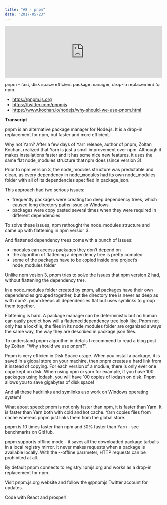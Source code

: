```yaml
---
title: "#8 - pnpm"
date: "2017-05-23"
---
```


<iframe width="100%" height="166" scrolling="no" frameborder="no" src="https://w.soundcloud.com/player/?url=https%3A//api.soundcloud.com/tracks/324063275&amp;color=ff5500&amp;auto_play=false&amp;hide_related=false&amp;show_comments=true&amp;show_user=true&amp;show_reposts=false"></iframe>

pnpm - fast, disk space efficient package manager, drop-in replacement for npm.

- https://pnpm.js.org
- https://twitter.com/pnpmjs
- https://www.kochan.io/nodejs/why-should-we-use-pnpm.html

<!-- end -->
**Transcript**

pnpm is an alternative package manager for Node.js. It is a drop-in replacement for npm, but faster and more efficient.

Why not Yarn?
After a few days of Yarn release, author of pnpm, Zoltan Kochan, realized that Yarn is just a small improvement over npm. Although it makes installations faster and it has some nice new features, it uses the same flat node_modules structure that npm does (since version 3).

Prior to npm version 3, the node_modules structure was predictable and clean, as every dependency in node_modules had its own node_modules folder with all of its dependencies specified in package.json.

This approach had two serious issues:
- frequently packages were creating too deep dependency trees, which caused long directory paths issue on Windows
- packages were copy pasted several times when they were required in different dependencies

To solve these issues, npm rethought the node_modules structure and came up with flattening in npm version 3.

And flattened dependency trees come with a bunch of issues:
- modules can access packages they don’t depend on
- the algorithm of flattening a dependency tree is pretty complex
- some of the packages have to be copied inside one project’s node_modules folder

Unlike npm vesion 3, pnpm tries to solve the issues that npm version 2 had, without flattening the dependency tree. 

In a node_modules folder created by pnpm, all packages have their own dependencies grouped together, but the directory tree is never as deep as with npm2. pnpm keeps all dependencies flat but uses symlinks to group them together.

Flattening is hard. A package manager can be deterministic but no human can easily predict how will a flattened dependency tree look like. Pnpm not only has a lockfile, the files in its node_modules folder are organized always the same way, the way they are described in package.json files.

To understand pnpm algorithm in details I recommend to read a blog post by Zoltan: "Why should we use pnpm?".

Pnpm is very efficien in Disk Space usage.
When you install a package, it is saved in a global store on your machine, then pnpm creates a hard link from it instead of copying. For each version of a module, there is only ever one copy kept on disk. When using npm or yarn for example, if you have 100 packages using lodash, you will have 100 copies of lodash on disk. Pnpm allows you to save gigabytes of disk space!

And all these hadrlinks and symlinks also work on Windows operating system!

 What about speed: pnpm is not only faster than npm, it is faster than Yarn. It is faster than Yarn both with cold and hot cache. Yarn copies files from cache whereas pnpm just links them from the global store.

 pnpm is 10 times faster than npm and 30% faster than Yarn - see benchmarks on GitHub.

pnpm supports offline mode - it saves all the downloaded package tarballs in a local registry mirror. It never makes requests when a package is available locally. With the --offline parameter, HTTP requests can be prohibited at all.

By default pnpm connects to registry.npmjs.org and works as a drop-in replacement for npm.

Visit pnpm.js.org website and follow the @pnpmjs Twitter account for updates.

Code with React and prosper!
